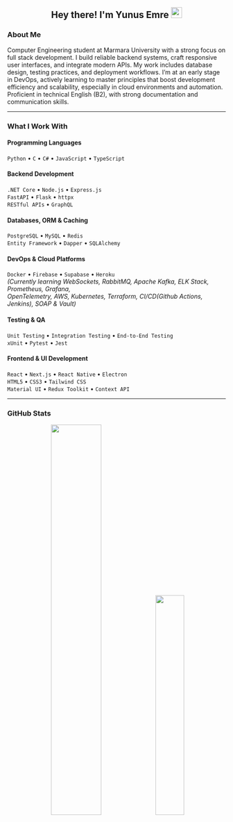 <h2 align="center">Hey there! I'm Yunus Emre <img src="https://github.com/yunustechin/yunustechin/blob/master/Hi.gif" width="25"></h2>

### About Me

Computer Engineering student at Marmara University with a strong focus on full stack development. I build reliable backend systems, craft responsive user interfaces, and integrate modern APIs. My work includes database design, testing practices, and deployment workflows. I’m at an early stage in DevOps, actively learning to master principles that boost development efficiency and scalability, especially in cloud environments and automation. Proficient in technical English (B2), with strong documentation and communication skills.

---

### What I Work With

#### Programming Languages
`Python` • `C` • `C#` • `JavaScript` • `TypeScript`

#### Backend Development
`.NET Core` • `Node.js` • `Express.js`  
`FastAPI` • `Flask` • `httpx`  
`RESTful APIs` • `GraphQL`

#### Databases, ORM & Caching
`PostgreSQL` • `MySQL` • `Redis`  
`Entity Framework` • `Dapper` • `SQLAlchemy`

#### DevOps & Cloud Platforms
`Docker` • `Firebase` • `Supabase` • `Heroku`  
*(Currently learning WebSockets, RabbitMQ, Apache Kafka, ELK Stack, Prometheus, Grafana,   
OpenTelemetry, AWS, Kubernetes, Terraform, CI/CD(Github Actions, Jenkins), SOAP & Vault)*

#### Testing & QA
`Unit Testing` • `Integration Testing` • `End-to-End Testing`  
`xUnit` • `Pytest` • `Jest`

#### Frontend & UI Development
`React` • `Next.js` • `React Native` • `Electron`  
`HTML5` • `CSS3` • `Tailwind CSS`  
`Material UI` • `Redux Toolkit` • `Context API`

---

### GitHub Stats

<p align="center">
  <img src="https://github-readme-stats.vercel.app/api?username=yunustechin&show_icons=true&theme=dark&count_private=true&hide_border=true" width="48%"/>
  <img src="https://github-readme-stats.vercel.app/api/top-langs/?username=yunustechin&layout=compact&theme=dark&hide_border=true" width="36%"/>
</p>
